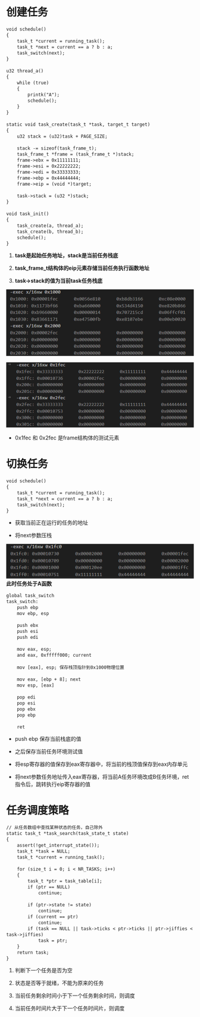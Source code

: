 # 创建任务
    void schedule()
    {
        task_t *current = running_task();
        task_t *next = current == a ? b : a;
        task_switch(next);
    }
    
    u32 thread_a()
    {
        while (true)
        {
            printk("A");
            schedule();
        }
    }
    
    static void task_create(task_t *task, target_t target)
    {
        u32 stack = (u32)task + PAGE_SIZE;
    
        stack -= sizeof(task_frame_t);
        task_frame_t *frame = (task_frame_t *)stack;
        frame->ebx = 0x11111111;
        frame->esi = 0x22222222;
        frame->edi = 0x33333333;
        frame->ebp = 0x44444444;
        frame->eip = (void *)target;
    
        task->stack = (u32 *)stack;
    }
    
    void task_init()
    {
        task_create(a, thread_a);
        task_create(b, thread_b);
        schedule();
    }    

1. **task是起始任务地址，stack是当前任务栈底**

2. **task_frame_t结构体的eip元素存储当前任务执行函数地址**

3. **task->stack的值为当前task任务栈底**

![Alt text](../image/5.png)

![Alt text](../image/6.png)

- 0x1fec 和 0x2fec 是frame结构体的测试元素

# 切换任务
    void schedule()
    {
        task_t *current = running_task();
        task_t *next = current == a ? b : a;
        task_switch(next);
    }
- 获取当前正在运行的任务的地址

- 将next参数压栈

![Alt text](../image/image.png)  
**此时任务处于A函数**

    global task_switch
    task_switch:
        push ebp
        mov ebp, esp
    
        push ebx
        push esi
        push edi
    
        mov eax, esp;
        and eax, 0xfffff000; current
    
        mov [eax], esp; 保存栈顶指针到0x1000物理位置
    
        mov eax, [ebp + 8]; next
        mov esp, [eax]
    
        pop edi
        pop esi
        pop ebx
        pop ebp
    
        ret

- push ebp 保存当前栈底的值

- 之后保存当前任务环境测试值

- 将esp寄存器的值保存到eax寄存器中，将当前的栈顶值保存到eax内存单元

- 将next参数任务地址传入eax寄存器，将当前A任务环境改成B任务环境，ret指令后，跳转执行eip寄存器的值

# 任务调度策略
    // 从任务数组中查找某种状态的任务，自己除外
    static task_t *task_search(task_state_t state)
    {
        assert(!get_interrupt_state());
        task_t *task = NULL;
        task_t *current = running_task();

        for (size_t i = 0; i < NR_TASKS; i++)
        {
            task_t *ptr = task_table[i];
            if (ptr == NULL)
                continue;

            if (ptr->state != state)
                continue;
            if (current == ptr)
                continue;
            if (task == NULL || task->ticks < ptr->ticks || ptr->jiffies < task->jiffies)
                task = ptr;
        }
        return task;
    }

1. 判断下一个任务是否为空

2. 状态是否等于就绪，不能为原来的任务

3. 当前任务剩余时间小于下一个任务剩余时间，则调度

4. 当前任务时间片大于下一个任务时间片，则调度